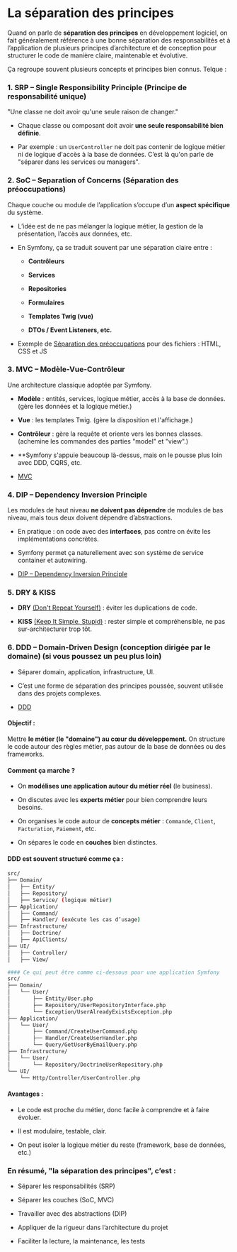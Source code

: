 # La séparation des principes

Quand on parle de **séparation des principes** en développement logiciel, on fait généralement référence à une bonne séparation des responsabilités et à l’application de plusieurs principes d’architecture et de conception pour structurer le code de manière claire, maintenable et évolutive.

Ça regroupe souvent plusieurs concepts et principes bien connus. Telque :

### 1. SRP – Single Responsibility Principle (Principe de responsabilité unique)

"Une classe ne doit avoir qu'une seule raison de changer."

- Chaque classe ou composant doit avoir **une seule responsabilité bien définie**.

- Par exemple : un `UserController` ne doit pas contenir de logique métier ni de logique d'accès à la base de données. C’est là qu'on parle de "séparer dans les services ou managers".


### 2. SoC – Separation of Concerns (Séparation des préoccupations)

Chaque couche ou module de l’application s’occupe d’un **aspect spécifique** du système.

- L’idée est de ne pas mélanger la logique métier, la gestion de la présentation, l’accès aux données, etc.

- En Symfony, ça se traduit souvent par une séparation claire entre :

    - **Contrôleurs**

    - **Services**

    - **Repositories**

    - **Formulaires**

    - **Templates Twig (vue)**

    - **DTOs / Event Listeners, etc.**

- Exemple de [Séparation des préoccupations](https://enseignement.leomartin.net/upem/2020-2021/modules/html/1-contexte/2-separation-des-preoccupations.html) pour des fichiers : HTML, CSS et JS

### 3. MVC – Modèle-Vue-Contrôleur

Une architecture classique adoptée par Symfony.

- **Modèle** : entités, services, logique métier, accès à la base de données. (gère les données et la logique métier.)

- **Vue** : les templates Twig. (gère la disposition et l'affichage.)

- **Contrôleur** : gère la requête et oriente vers les bonnes classes. (achemine les commandes des parties "model" et "view".)

- **Symfony s'appuie beaucoup là-dessus, mais on le pousse plus loin avec DDD, CQRS, etc. 

- [MVC](https://developer.mozilla.org/fr/docs/Glossary/MVC#voir_aussi)

### 4. DIP – Dependency Inversion Principle

Les modules de haut niveau **ne doivent pas dépendre** de modules de bas niveau, mais tous deux doivent dépendre d’abstractions.

- En pratique : on code avec des **interfaces**, pas contre on évite les implémentations concrètes.

- Symfony permet ça naturellement avec son système de service container et autowiring.

- [DIP – Dependency Inversion Principle](https://medium.com/@inzuael/solid-dependency-inversion-principle-part-5-f5bec43ab22e)

### 5. DRY & KISS

- **DRY** [(Don't Repeat Yourself)](https://scalastic.io/en/solid-dry-kiss/#dry-dont-repeat-yourself) : éviter les duplications de code.

- **KISS** [(Keep It Simple, Stupid)](https://scalastic.io/en/solid-dry-kiss/#kiss-keep-it-simple-stupid) : rester simple et compréhensible, ne pas sur-architecturer trop tôt.

### 6. DDD – Domain-Driven Design (conception dirigée par le domaine) (si vous poussez un peu plus loin)

- Séparer domain, application, infrastructure, UI.

- C’est une forme de séparation des principes poussée, souvent utilisée dans des projets complexes.

- [DDD](https://alexsoyes.com/ddd-domain-driven-design/)

#### Objectif :

Mettre **le métier (le "domaine") au cœur du développement.** On structure le code autour des règles métier, pas autour de la base de données ou des frameworks.

#### Comment ça marche ?
- On **modélises une application autour du métier réel** (le business).

- On discutes avec les **experts métier** pour bien comprendre leurs besoins.

- On organises le code autour de **concepts métier** : `Commande`, `Client`, `Facturation`, `Paiement`, etc.

- On sépares le code en **couches** bien distinctes.

#### DDD est souvent structuré comme ça :

```bash
src/
├── Domain/
│   ├── Entity/
│   ├── Repository/
│   ├── Service/ (logique métier)
├── Application/
│   ├── Command/
│   ├── Handler/ (exécute les cas d’usage)
├── Infrastructure/
│   ├── Doctrine/
│   ├── ApiClients/
├── UI/
│   ├── Controller/
│   ├── View/

#### Ce qui peut être comme ci-dessous pour une application Symfony
src/
├── Domain/
│   └── User/
│       ├── Entity/User.php
│       ├── Repository/UserRepositoryInterface.php
│       └── Exception/UserAlreadyExistsException.php
├── Application/
│   └── User/
│       ├── Command/CreateUserCommand.php
│       ├── Handler/CreateUserHandler.php
│       └── Query/GetUserByEmailQuery.php
├── Infrastructure/
│   └── User/
│       └── Repository/DoctrineUserRepository.php
└── UI/
    └── Http/Controller/UserController.php
```

#### Avantages :

- Le code est proche du métier, donc facile à comprendre et à faire évoluer.

- Il est modulaire, testable, clair.

- On peut isoler la logique métier du reste (framework, base de données, etc.)

### En résumé, "la séparation des principes", c’est :

- Séparer les responsabilités (SRP)

- Séparer les couches (SoC, MVC)

- Travailler avec des abstractions (DIP)

- Appliquer de la rigueur dans l’architecture du projet

- Faciliter la lecture, la maintenance, les tests